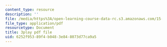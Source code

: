 ```yaml
---
content_type: resource
description: ''
file: /media/https%3A/open-learning-course-data-rc.s3.amazonaws.com/15-401-finance-theory-i-fall-2008/6252f95389f4b0483e848073d77ca9a5_tL7Lcl90Sc0.pdf
file_type: application/pdf
resourcetype: Document
title: 3play pdf file
uid: 6252f953-89f4-b048-3e84-8073d77ca9a5
---
```

